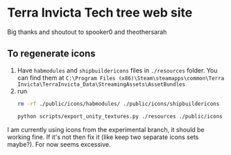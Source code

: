 # Terra Invicta Tech tree web site

Big thanks and shoutout to spooker0 and theothersarah


## To regenerate icons

1. Have `habmodules` and `shipbuildericons` files in `./resources` folder. You can find them at `C:\Program Files (x86)\Steam\steamapps\common\Terra Invicta\TerraInvicta_Data\StreamingAssets\AssetBundles`
2. run
    ```bash
    rm -rf ./public/icons/habmodules/ ./public/icons/shipbuildericons

    python scripts/export_unity_textures.py ./resources ./public/icons
    ```

I am currently using icons from the experimental branch, it should be working fine. If it's not then fix it (like keep two separate icons sets maybe?). For now seems excessive.
